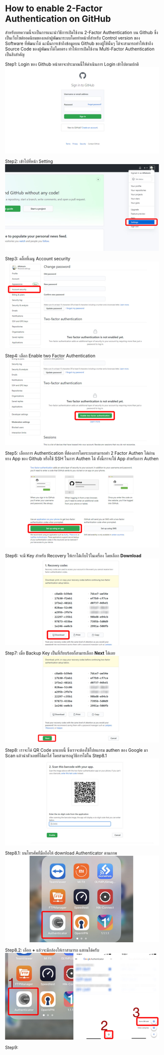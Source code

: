 # How to enable 2-Factor Authentication on GitHub

สำหรับบทความนี้จะเป็นการแนะนำวิธีการเปิดใช้งาน 2-Factor Authentication บน Github ซึ่งเป็นเว็บไซต์ยอดนิยมของเหล่าผู้พัฒนาระบบโดยทำหน้าที่สำหรับ Control version ของ Software ที่พัฒนาได้ ฉะนั้นการเข้าถึงข้อมูลบน Github ของผู้ใช้นั้นๆ ได้จะสามารถทำให้เข้าถึง Source Code ของผู้พัฒนาได้โดยตรง ทำให้การเปิดใช้งาน Multi-Factor Authentication เป็นสิงสำคัญ 

Step1: Login ของ Github หน้าตาจะประมาณนี้ให้ดำเนินการ Login เข้าไปตามปกติ
![](/KB/img/GH-login.jpg)

Step2: เข้าไปที่หน้า Setting
![](/KB/img/GH-setting.jpg)

Step3: คลิ๊กที่เมนู Account security
![](/KB/img/GH-AS.jpg)

Step4: เลือก Enable two Factor Authentication
![](/KB/img/GH-Enable.jpg)

Step5: เลือกการ Authentication ที่ต้องการโดยระบบสามารถทำ 2 Factor Authen ได้ผ่านทาง App ของ Github หรือใช้ SSH ในการ Authen ได้ ทั้งนี้เราจะใช้ App สำหรับการ Authen 
![](/KB/img/GH-apporssh.jpg)

Step6: จะมี Key สำหรับ Recovery ให้เราได้เก็บไว้ในเครื่อง โดยเลือก **Download**
![](/KB/img/GH-downloadkey.jpg)

Step7: เมื่อ Backup Key เป็นที่เรียบร้อยก็สามารเลือก **Next** ได้เลย
![](/KB/img/GH-nexttoScan-this-barcode.jpg)

Step8: เราจะได้ QR Code มาแบบนี้ ซึ่งเราจะต้องใช้โปยแกรม authen ของ Google มา Scan แล้วนำตัวเลขที่ได้มาใส่ โดยสามารถดูวิธีการได้ใน Step8.1 
![](/KB/img/GH-Scanbarcode.jpg)

Step8.1: บนโทรศัพทืมือถือให้ download Authenticator ตามภาพ
![](/KB/img/GH-openGoogleAuth.jpg)

Step8.2: เลือก **+** แล้วจะมีกล้องให้เราสามารถ แสกนได้ครับ
![](/KB/img/GH-openGoogleAuth2.jpg)

Step9: 
